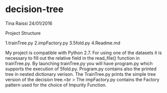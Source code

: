 # decision-tree
Tina Raissi
24/01/2016


Project Structure

1.trainTree.py
2.impFactory.py
3.5fold.py
4.Readme.md

My project is compatible with Python 2.7.
For using one of the datasets it is necessary to fill out the relative field in the read_file() function in trainTree.py.
By launching trainTree.py you will have program.py which supports the execution of 5fold.py. Program.py contains also the printed tree in nested dictionary verison. The TrainTree.py prints the simple tree version of the decision tree.<br \>
The impFactory.py contains the Factory pattern used for the choice of Impurity Function.
